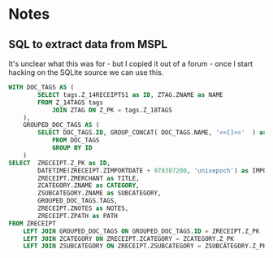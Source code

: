 # Notes


## SQL to extract data from MSPL

It's unclear what this was for - but I copied it out of a forum - once I start hacking on the SQLite source we can use this.

```sql
WITH DOC_TAGS AS (
		SELECT tags.Z_14RECEIPTS1 as ID, ZTAG.ZNAME as NAME  
		FROM Z_14TAGS tags
			JOIN ZTAG ON Z_PK = tags.Z_18TAGS
	),
	GROUPED_DOC_TAGS AS (
		SELECT DOC_TAGS.ID, GROUP_CONCAT( DOC_TAGS.NAME, '<<[]>>'  ) as TAGS 
			FROM DOC_TAGS
			GROUP BY ID
	)
SELECT 	ZRECEIPT.Z_PK as ID, 
		DATETIME(ZRECEIPT.ZIMPORTDATE + 978307200, 'unixepoch') as IMPORTED,
		ZRECEIPT.ZMERCHANT as TITLE, 
		ZCATEGORY.ZNAME as CATEGORY, 
		ZSUBCATEGORY.ZNAME as SUBCATEGORY, 
		GROUPED_DOC_TAGS.TAGS, 
		ZRECEIPT.ZNOTES as NOTES,
		ZRECEIPT.ZPATH as PATH
FROM ZRECEIPT
	LEFT JOIN GROUPED_DOC_TAGS ON GROUPED_DOC_TAGS.ID = ZRECEIPT.Z_PK
	LEFT JOIN ZCATEGORY ON ZRECEIPT.ZCATEGORY = ZCATEGORY.Z_PK
	LEFT JOIN ZSUBCATEGORY ON ZRECEIPT.ZSUBCATEGORY = ZSUBCATEGORY.Z_PK
```
